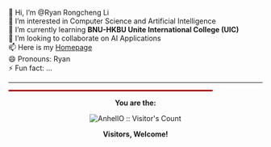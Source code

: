 👋 Hi, I’m @Ryan Rongcheng Li  
👀 I’m interested in Computer Science and Artificial Intelligence  
🌱 I’m currently learning **BNU-HKBU Unite International College (UIC)**  
💞️ I’m looking to collaborate on AI Applications  
📫 Here is my [Homepage](http://ryanhomepage.voin.ink/)  
😄 Pronouns: Ryan  
⚡ Fun fact: ...

<!---
<p align="center"><img src="https://profile-counter.glitch.me/{Ryan}/count.svg" alt="AnhellO :: Visitor's Count" /></p>
--->

---

<hr style="border: 1px solid red; width: 80%;" />

<p align="center">
  <strong>You are the: </strong>
</p>


<p align="center"><img src="https://profile-counter.glitch.me/{Ryan}/count.svg" alt="AnhellO :: Visitor's Count" /></p>

<p align="center">
  <strong>Visitors, Welcome!</strong>
</p>
